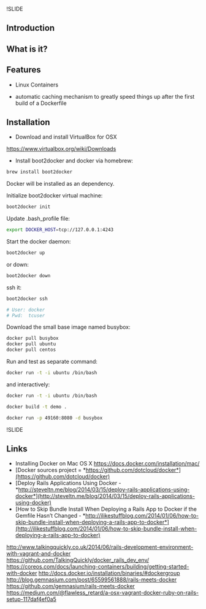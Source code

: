 !SLIDE

## Introduction

## What is it?

## Features

* Linux Containers

* automatic caching mechanism to greatly speed things up after the first build of a Dockerfile

## Installation

* Download and install VirtualBox for OSX

https://www.virtualbox.org/wiki/Downloads

* Install boot2docker and docker via homebrew:

```bash
brew install boot2docker
```
Docker will be installed as an dependency.

Initialize boot2docker virtual machine:

```bash
boot2docker init
```

Update .bash_profile file:


```bash
export DOCKER_HOST=tcp://127.0.0.1:4243
```

Start the docker daemon:

```bash
boot2docker up
```

or down:

```bash
boot2docker down
```

ssh it:

```bash
boot2docker ssh

# User: docker
# Pwd:  tcuser
```

Download the small base image named busybox:

```bash
docker pull busybox
docker pull ubuntu
docker pull centos
```

Run and test as separate command:

```bash
docker run -t -i ubuntu /bin/bash
```

and interactively:


```bash
docker run -t -i ubuntu /bin/bash
```

```bash
docker build -t demo .
```

```bash
docker run -p 49160:8080 -d busybox
```


!SLIDE

## Links

* Installing Docker on Mac OS X https://docs.docker.com/installation/mac/
* [Docker sources project = *https://github.com/dotcloud/docker*](https://github.com/dotcloud/docker)
* [Deploy Rails Applications Using Docker - *http://steveltn.me/blog/2014/03/15/deploy-rails-applications-using-docker*](http://steveltn.me/blog/2014/03/15/deploy-rails-applications-using-docker)
* [How to Skip Bundle Install When Deploying a Rails App to Docker if the Gemfile Hasn’t Changed - *http://ilikestuffblog.com/2014/01/06/how-to-skip-bundle-install-when-deploying-a-rails-app-to-docker*](http://ilikestuffblog.com/2014/01/06/how-to-skip-bundle-install-when-deploying-a-rails-app-to-docker)


http://www.talkingquickly.co.uk/2014/06/rails-development-environment-with-vagrant-and-docker
https://github.com/TalkingQuickly/docker_rails_dev_env/
https://coreos.com/docs/launching-containers/building/getting-started-with-docker
http://docs.docker.io/installation/binaries/#dockergroup
http://blog.gemnasium.com/post/65599561888/rails-meets-docker
https://github.com/gemnasium/rails-meets-docker
https://medium.com/@flawless_retard/a-osx-vagrant-docker-ruby-on-rails-setup-117daf4ef0a5